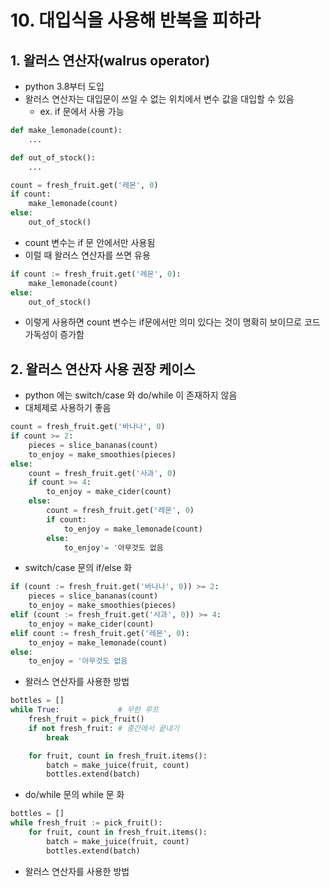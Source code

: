 # 10. 대입식을 사용해 반복을 피하라

## 1. 왈러스 연산자(walrus operator)

- python 3.8부터 도입
- 왈러스 연산자는 대입문이 쓰일 수 없는 위치에서 변수 값을 대입할 수 있음
    - ex. if 문에서 사용 가능

```python
def make_lemonade(count):
    ...

def out_of_stock():
    ...

count = fresh_fruit.get('레몬', 0)
if count:
    make_lemonade(count)
else:
    out_of_stock()
```

- count 변수는 if 문 안에서만 사용됨
- 이럴 때 왈러스 연산자를 쓰면 유용

```python
if count := fresh_fruit.get('레몬', 0):
    make_lemonade(count)
else:
    out_of_stock()
```

- 이렇게 사용하면 count 변수는 if문에서만 의미 있다는 것이 명확히 보이므로 코드 가독성이 증가함

## 2. 왈러스 연산자 사용 권장 케이스

- python 에는 switch/case 와 do/while 이 존재하지 않음
- 대체제로 사용하기 좋음

```python
count = fresh_fruit.get('바나나', 0)
if count >= 2:
    pieces = slice_bananas(count)
    to_enjoy = make_smoothies(pieces)
else:
    count = fresh_fruit.get('사과', 0)
    if count >= 4:
        to_enjoy = make_cider(count)
    else:
        count = fresh_fruit.get('레몬', 0)
        if count:
            to_enjoy = make_lemonade(count)
        else:
            to_enjoy'= '아무것도 없음
```

- switch/case 문의 if/else 화

```python
if (count := fresh_fruit.get('바나나', 0)) >= 2:
    pieces = slice_bananas(count)
    to_enjoy = make_smoothies(pieces)
elif (count := fresh_fruit.get('사과', 0)) >= 4:
    to_enjoy = make_cider(count)
elif count := fresh_fruit.get('레몬', 0):
    to_enjoy = make_lemonade(count)
else:
    to_enjoy = '아무것도 없음
```

- 왈러스 연산자를 사용한 방법

```python
bottles = []
while True:             # 무한 루프
    fresh_fruit = pick_fruit()
    if not fresh_fruit: # 중간에서 끝내기
        break

    for fruit, count in fresh_fruit.items():
        batch = make_juice(fruit, count)
        bottles.extend(batch)
```

- do/while 문의 while 문 화

```python
bottles = []
while fresh_fruit := pick_fruit():
    for fruit, count in fresh_fruit.items():
        batch = make_juice(fruit, count)
        bottles.extend(batch)
```

- 왈러스 연산자를 사용한 방법